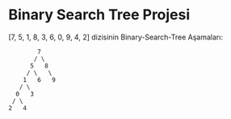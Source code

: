 # Binary Search Tree Projesi

[7, 5, 1, 8, 3, 6, 0, 9, 4, 2] dizisinin Binary-Search-Tree Aşamaları:


            7
           / \  
          5   8
         / \   \
        1   6   9
       / \
      0   3
     / \
    2   4

